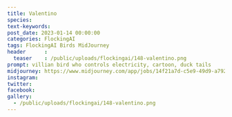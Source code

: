```yaml
---
title: Valentino
species: 
text-keywords: 
post_date: 2023-01-14 00:00:00
categories: FlockingAI
tags: FlockingAI Birds MidJourney 
header      :
  teaser    : /public/uploads/flockingai/148-valentino.png
prompt: villian bird who controls electricity, cartoon, duck tails
midjourney: https://www.midjourney.com/app/jobs/14f21a7d-c5e9-49d9-a792-2bf680b1921b
instagram: 
twitter: 
facebook: 
gallery: 
  - /public/uploads/flockingai/148-valentino.png
---
```


